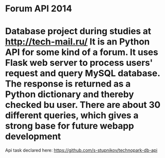 Forum API 2014
==============
Database project during studies at http://tech-mail.ru/ 
It is an Python API for some kind of a forum. It uses Flask web server to process users' request and query MySQL database.
The response is returned as a Python dictionary and thereby checked bu user.
There are about 30 different queries, which gives a strong base for future webapp development
==============
Api task declared here: https://github.com/s-stupnikov/technopark-db-api
